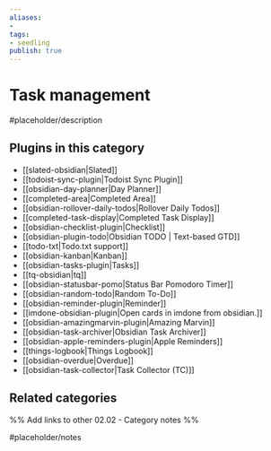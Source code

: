 ```yaml
---
aliases:
- 
tags: 
- seedling 
publish: true
---
```



# Task management

#placeholder/description 

## Plugins in this category

- [[slated-obsidian|Slated]]
- [[todoist-sync-plugin|Todoist Sync Plugin]]
- [[obsidian-day-planner|Day Planner]]
- [[completed-area|Completed Area]]
- [[obsidian-rollover-daily-todos|Rollover Daily Todos]]
- [[completed-task-display|Completed Task Display]]
- [[obsidian-checklist-plugin|Checklist]]
- [[obsidian-plugin-todo|Obsidian TODO | Text-based GTD]]
- [[todo-txt|Todo.txt support]]
- [[obsidian-kanban|Kanban]]
- [[obsidian-tasks-plugin|Tasks]]
- [[tq-obsidian|tq]]
- [[obsidian-statusbar-pomo|Status Bar Pomodoro Timer]]
- [[obsidian-random-todo|Random To-Do]]
- [[obsidian-reminder-plugin|Reminder]]
- [[imdone-obsidian-plugin|Open cards in imdone from obsidian.]]
- [[obsidian-amazingmarvin-plugin|Amazing Marvin]]
- [[obsidian-task-archiver|Obsidian Task Archiver]]
- [[obsidian-apple-reminders-plugin|Apple Reminders]]
- [[things-logbook|Things Logbook]]
- [[obsidian-overdue|Overdue]]
- [[obsidian-task-collector|Task Collector (TC)]]

## Related categories

%% Add links to other 02.02 - Category notes %%

#placeholder/notes